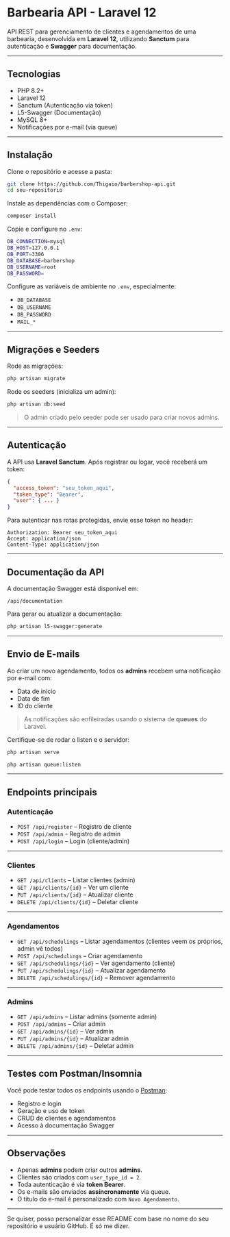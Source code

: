 # Barbearia API - Laravel 12

API REST para gerenciamento de clientes e agendamentos de uma barbearia, desenvolvida em **Laravel 12**, utilizando **Sanctum** para autenticação e **Swagger** para documentação.

---

## Tecnologias

* PHP 8.2+
* Laravel 12
* Sanctum (Autenticação via token)
* L5-Swagger (Documentação)
* MySQL 8+
* Notificações por e-mail (via queue)

---

## Instalação

Clone o repositório e acesse a pasta:

```bash
git clone https://github.com/Thigaio/barbershop-api.git
cd seu-repositorio
```

Instale as dependências com o Composer:

```bash
composer install
```

Copie e configure no `.env`:

```bash
DB_CONNECTION=mysql
DB_HOST=127.0.0.1
DB_PORT=3306
DB_DATABASE=barbershop
DB_USERNAME=root
DB_PASSWORD=
```

Configure as variáveis de ambiente no `.env`, especialmente:

* `DB_DATABASE`
* `DB_USERNAME`
* `DB_PASSWORD`
* `MAIL_*`

---

## Migrações e Seeders

Rode as migrações:

```bash
php artisan migrate
```

Rode os seeders (inicializa um admin):

```bash
php artisan db:seed
```

> O admin criado pelo seeder pode ser usado para criar novos admins.

---

## Autenticação

A API usa **Laravel Sanctum**. Após registrar ou logar, você receberá um token:

```json
{
  "access_token": "seu_token_aqui",
  "token_type": "Bearer",
  "user": { ... }
}
```

Para autenticar nas rotas protegidas, envie esse token no header:

```
Authorization: Bearer seu_token_aqui
Accept: application/json
Content-Type: application/json
```

---

## Documentação da API

A documentação Swagger está disponível em:

```
/api/documentation
```

Para gerar ou atualizar a documentação:

```bash
php artisan l5-swagger:generate
```

---

## Envio de E-mails

Ao criar um novo agendamento, todos os **admins** recebem uma notificação por e-mail com:

* Data de início
* Data de fim
* ID do cliente

> As notificações são enfileiradas usando o sistema de **queues** do Laravel.

Certifique-se de rodar o listen e o servidor:

```bash
php artisan serve

php artisan queue:listen
```

---

## Endpoints principais

### Autenticação

* `POST /api/register` – Registro de cliente
* `POST /api/admin` - Registro de admin
* `POST /api/login` – Login (cliente/admin)

---

### Clientes

* `GET /api/clients` – Listar clientes (admin)
* `GET /api/clients/{id}` – Ver um cliente
* `PUT /api/clients/{id}` – Atualizar cliente
* `DELETE /api/clients/{id}` – Deletar cliente

---

### Agendamentos

* `GET /api/schedulings` – Listar agendamentos (clientes veem os próprios, admin vê todos)
* `POST /api/schedulings` – Criar agendamento
* `GET /api/schedulings/{id}` – Ver agendamento (cliente)
* `PUT /api/schedulings/{id}` – Atualizar agendamento
* `DELETE /api/schedulings/{id}` – Remover agendamento

---

### Admins

* `GET /api/admins` – Listar admins (somente admin)
* `POST /api/admins` – Criar admin
* `GET /api/admins/{id}` – Ver admin
* `PUT /api/admins/{id}` – Atualizar admin
* `DELETE /api/admins/{id}` – Deletar admin

---

## Testes com Postman/Insomnia

Você pode testar todos os endpoints usando o [Postman](https://www.postman.com/):

* Registro e login
* Geração e uso de token
* CRUD de clientes e agendamentos
* Acesso à documentação Swagger

---

## Observações

* Apenas **admins** podem criar outros **admins**.
* Clientes são criados com `user_type_id = 2`.
* Toda autenticação é via **token Bearer**.
* Os e-mails são enviados **assíncronamente** via queue.
* O título do e-mail é personalizado com `Novo Agendamento`.

---

Se quiser, posso personalizar esse README com base no nome do seu repositório e usuário GitHub. É só me dizer.
